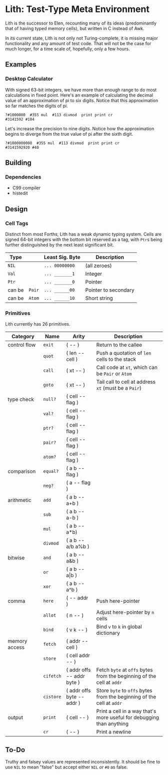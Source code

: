 # Lith: Test-Type Meta Environment

Lith is the successor to Elen,
recounting many of its ideas
(predominantly that of having typed memory cells),
but written in C instead of Awk.

In its current state, Lith is not only not Turing-complete,
it is missing major functionality and any amount of test code.
That will not be the case for much longer,
for a time scale of, hopefully, only a few hours.

## Examples

### Desktop Calculator

With signed 63-bit integers,
we have more than enough range to do most calculations in fixed point.
Here's an example of calculating the decimal value
of an approximation of pi to six digits.
Notice that this approximation so far matches the digits of pi.
```
?#1000000  #355 mul  #113 divmod  print print cr
#3141592 #104
```
Let's increase the precision to nine digits.
Notice how the approximation begins to diverge
from the true value of pi after the sixth digit.
```
?#1000000000  #355 mul  #113 divmod  print print cr
#3141592920 #40
```

## Building

### Dependencies

- C99 compiler
- histedit

## Design

### Cell Tags

Distinct from most Forths,
Lith has a weak dynamic typing system.
Cells are signed 64-bit integers with the bottom bit reserved as a tag,
with `Ptr`s being further distinguished
by the next least significant bit.

| Type | | Least Sig. Byte | Description |
|-|-|-|-|
| `NIL` | | `... 00000000` | (all zeroes) |
| `Val` | | `... _______1` | Integer |
| `Ptr` | | `... _______0` | Pointer |
| can be | `Pair` | `... ______00` | Pointer to secondary |
| can be | `Atom` | `... ______10` | Short string |

### Primitives

Lith currently has 26 primitives.

| Category | Name | Arity | Description |
|-|-|-|-|
| control flow | `exit` | ( -- ) | Return to the callee |
| | `quot` | ( len -- cell ) | Push a quotation of `len` cells to the stack |
| | `call` | ( xt -- ) | Call code at `xt`, which can be `Pair` or `Atom` |
| | `goto` | ( xt -- ) | Tail call to cell at address `xt` (must be a `Pair`) |
| type check | `null?` | ( cell -- flag ) |
| | `val?` | ( cell -- flag ) |
| | `ptr?` | ( cell -- flag ) |
| | `pair?` | ( cell -- flag ) |
| | `atom?` | ( cell -- flag ) |
| comparison | `equal?` | ( a b -- flag ) |
| | `neg?` | ( a -- flag ) |
| arithmetic | `add` | ( a b -- a+b ) |
| | `sub` | ( a b -- a-b ) |
| | `mul` | ( a b -- a*b) |
| | `divmod` | ( a b -- a/b a%b ) |
| bitwise | `and` | ( a b -- a&b ) |
| | `or` | ( a b -- a\|b ) |
| | `xor` | ( a b -- a^b ) |
| comma | `here` | ( -- addr ) | Push here-pointer |
| | `allot` | ( n -- ) | Adjust here-pointer by `n` cells |
| | `bind` | ( v k -- ) | Bind `v` to `k` in global dictionary |
| memory access | `fetch` | ( addr -- cell )
| | `store` | ( cell addr -- ) |
| | `cifetch` | ( addr offs -- addr byte ) | Fetch `byte` at `offs` bytes from the beginning of the cell at `addr`
| | `cistore` | ( addr offs byte -- addr ) | Store `byte` to `offs` bytes from the beginning of the cell at `addr`
| output | `print` | ( cell -- ) | Print a cell in a way that's more useful for debugging than anything
| | `cr` | ( -- ) | Print a newline

## To-Do

Truthy and falsey values are represented inconsistently.
It should be fine to use `NIL` to mean "false"
but accept either `NIL` *or* `#0` as false.